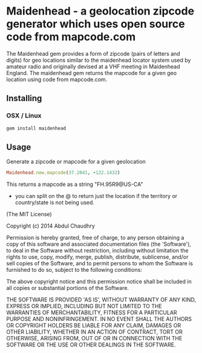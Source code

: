 # Maidenhead - a geolocation zipcode generator which uses open source code from mapcode.com

The Maidenhead gem provides a form of zipcode (pairs of letters and digits) for geo locations similar to the maidenhead locator system used by amateur radio and originally devised at a VHF meeting in Maidenhead England. The maidenhead gem returns the mapcode for a given geo location using code from mapcode.com.

## Installing
### OSX / Linux
``` sh
gem install maidenhead
```

## Usage

Generate a zipcode or mapcode for a given geolocation
``` ruby
Maidenhead.new.mapcode(37.2841, -122.1432)
```

This returns a mapcode as a string "FH.95R9@US-CA"
- you can split on the @ to return just the location if the territory or country/state is not being used.

(The MIT License)

Copyright (c) 2014 Abdul Chaudhry

Permission is hereby granted, free of charge, to any person obtaining
a copy of this software and associated documentation files (the
'Software'), to deal in the Software without restriction, including
without limitation the rights to use, copy, modify, merge, publish,
distribute, sublicense, and/or sell copies of the Software, and to
permit persons to whom the Software is furnished to do so, subject to
the following conditions:

The above copyright notice and this permission notice shall be
included in all copies or substantial portions of the Software.

THE SOFTWARE IS PROVIDED 'AS IS', WITHOUT WARRANTY OF ANY KIND,
EXPRESS OR IMPLIED, INCLUDING BUT NOT LIMITED TO THE WARRANTIES OF
MERCHANTABILITY, FITNESS FOR A PARTICULAR PURPOSE AND NONINFRINGEMENT.
IN NO EVENT SHALL THE AUTHORS OR COPYRIGHT HOLDERS BE LIABLE FOR ANY
CLAIM, DAMAGES OR OTHER LIABILITY, WHETHER IN AN ACTION OF CONTRACT,
TORT OR OTHERWISE, ARISING FROM, OUT OF OR IN CONNECTION WITH THE
SOFTWARE OR THE USE OR OTHER DEALINGS IN THE SOFTWARE.
